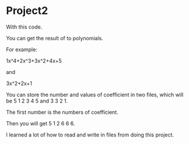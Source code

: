 # Project2

With this code.

You can get the result of to polynomials.

For example:

1x^4+2x^3+3x^2+4x+5

and

3x^2+2x+1

You can store the number and values of coefficient in two files, which will be 5 1 2 3 4 5 and 3 3 2 1.

The first number is the numbers of coefficient.

Then you will get 5 1 2 6 6 6.

I learned a lot of how to read and write in files from doing this project.
